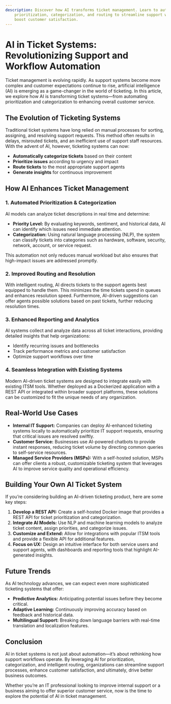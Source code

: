```yaml
---
description: Discover how AI transforms ticket management. Learn to automate ticket
    prioritization, categorization, and routing to streamline support workflows and
    boost customer satisfaction.
---
```


# AI in Ticket Systems: Revolutionizing Support and Workflow Automation

Ticket management is evolving rapidly. As support systems become more complex and customer expectations continue to
rise, artificial intelligence (AI) is emerging as a game-changer in the world of ticketing. In this article, we explore
how AI is transforming ticket systems—from automating prioritization and categorization to enhancing overall customer
service.

## The Evolution of Ticketing Systems

Traditional ticket systems have long relied on manual processes for sorting, assigning, and resolving support requests.
This method often results in delays, misrouted tickets, and an inefficient use of support staff resources. With the
advent of AI, however, ticketing systems can now:

- **Automatically categorize tickets** based on their content
- **Prioritize issues** according to urgency and impact
- **Route tickets** to the most appropriate support agents
- **Generate insights** for continuous improvement

## How AI Enhances Ticket Management

### 1. **Automated Prioritization & Categorization**

AI models can analyze ticket descriptions in real time and determine:

- **Priority Level:** By evaluating keywords, sentiment, and historical data, AI can identify which issues need
  immediate attention.
- **Categorization:** Using natural language processing (NLP), the system can classify tickets into categories such as
  hardware, software, security, network, account, or service request.

This automation not only reduces manual workload but also ensures that high-impact issues are addressed promptly.

### 2. **Improved Routing and Resolution**

With intelligent routing, AI directs tickets to the support agents best equipped to handle them. This minimizes the time
tickets spend in queues and enhances resolution speed. Furthermore, AI-driven suggestions can offer agents possible
solutions based on past tickets, further reducing resolution times.

### 3. **Enhanced Reporting and Analytics**

AI systems collect and analyze data across all ticket interactions, providing detailed insights that help organizations:

- Identify recurring issues and bottlenecks
- Track performance metrics and customer satisfaction
- Optimize support workflows over time

### 4. **Seamless Integration with Existing Systems**

Modern AI-driven ticket systems are designed to integrate easily with existing ITSM tools. Whether deployed as a
Dockerized application with a REST API or integrated within broader support platforms, these solutions can be customized
to fit the unique needs of any organization.

## Real-World Use Cases

- **Internal IT Support:** Companies can deploy AI-enhanced ticketing systems locally to automatically prioritize IT
  support requests, ensuring that critical issues are resolved swiftly.
- **Customer Service:** Businesses use AI-powered chatbots to provide instant responses, reducing ticket volume by
  directing common queries to self-service resources.
- **Managed Service Providers (MSPs):** With a self-hosted solution, MSPs can offer clients a robust, customizable
  ticketing system that leverages AI to improve service quality and operational efficiency.

## Building Your Own AI Ticket System

If you’re considering building an AI-driven ticketing product, here are some key steps:

1. **Develop a REST API:** Create a self-hosted Docker image that provides a REST API for ticket prioritization and
   categorization.
2. **Integrate AI Models:** Use NLP and machine learning models to analyze ticket content, assign priorities, and
   categorize issues.
3. **Customize and Extend:** Allow for integrations with popular ITSM tools and provide a flexible API for additional
   features.
4. **Focus on UX:** Design an intuitive interface for both service users and support agents, with dashboards and
   reporting tools that highlight AI-generated insights.

## Future Trends

As AI technology advances, we can expect even more sophisticated ticketing systems that offer:

- **Predictive Analytics:** Anticipating potential issues before they become critical.
- **Adaptive Learning:** Continuously improving accuracy based on feedback and historical data.
- **Multilingual Support:** Breaking down language barriers with real-time translation and localization features.

## Conclusion

AI in ticket systems is not just about automation—it’s about rethinking how support workflows operate. By leveraging AI
for prioritization, categorization, and intelligent routing, organizations can streamline support processes, enhance
customer satisfaction, and ultimately, drive better business outcomes.

Whether you’re an IT professional looking to improve internal support or a business aiming to offer superior customer
service, now is the time to explore the potential of AI in ticket management.
